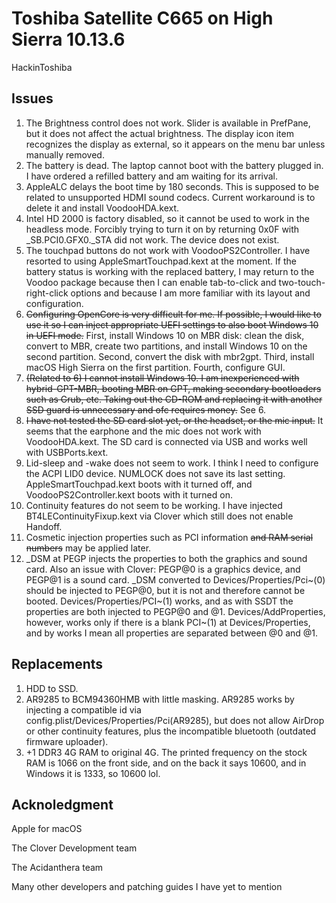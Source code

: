 # Toshiba Satellite C665 on High Sierra 10.13.6
HackinToshiba
## Issues
1. The Brightness control does not work. Slider is available in PrefPane, but it does not affect the actual brightness. The display icon item recognizes the display as external, so it appears on the menu bar unless manually removed.
2. The battery is dead. The laptop cannot boot with the battery plugged in. I have ordered a refilled battery and am waiting for its arrival.
3. AppleALC delays the boot time by 180 seconds. This is supposed to be related to unsupported HDMI sound codecs. Current workaround is to delete it and install VoodooHDA.kext.
4. Intel HD 2000 is factory disabled, so it cannot be used to work in the headless mode. Forcibly trying to turn it on by returning 0x0F with _SB.PCI0.GFX0._STA did not work. The device does not exist.
5. The touchpad buttons do not work with VoodooPS2Controller. I have resorted to using AppleSmartTouchpad.kext at the moment. If the battery status is working with the replaced battery, I may return to the Voodoo package because then I can enable tab-to-click and two-touch-right-click options and because I am more familiar with its layout and configuration.
6. ~~Configuring OpenCore is very difficult for me. If possible, I would like to use it so I can inject appropriate UEFI settings to also boot Windows 10 in UEFI mode.~~ First, install Windows 10 on MBR disk: clean the disk, convert to MBR, create two partitions, and install Windows 10 on the second partition. Second, convert the disk with mbr2gpt. Third, install macOS High Sierra on the first partition. Fourth, configure GUI.
7. ~~(Related to 6) I cannot install Windows 10. I am inexperienced with hybrid-GPT-MBR, booting MBR on GPT, making secondary bootloaders such as Grub, etc. Taking out the CD-ROM and replacing it with another SSD guard is unnecessary and ofc requires money.~~ See 6.
8. ~~I have not tested the SD card slot yet, or the headset, or the mic input.~~ It seems that the earphone and the mic does not work with VoodooHDA.kext. The SD card is connected via USB and works well with USBPorts.kext.
9. Lid-sleep and -wake does not seem to work. I think I need to configure the ACPI LID0 device. NUMLOCK does not save its last setting. AppleSmartTouchpad.kext boots with it turned off, and VoodooPS2Controller.kext boots with it turned on.
10. Continuity features do not seem to be working. I have injected BT4LEContinuityFixup.kext via Clover which still does not enable Handoff.
11. Cosmetic injection properties such as PCI information ~~and RAM serial numbers~~ may be applied later.
12. _DSM at PEGP injects the properties to both the graphics and sound card. Also an issue with Clover: PEGP@0 is a graphics device, and PEGP@1 is a sound card. _DSM converted to Devices/Properties/Pci~(0) should be injected to PEGP@0, but it is not and therefore cannot be booted. Devices/Properties/PCI~(1) works, and as with SSDT the properties are both injected to PEGP@0 and @1. Devices/AddProperties, however, works only if there is a blank PCI~(1) at Devices/Properties, and by works I mean all properties are separated between @0 and @1.
## Replacements
1. HDD to SSD.
2. AR9285 to BCM94360HMB with little masking. AR9285 works by injecting a compatible id via config.plist/Devices/Properties/Pci(AR9285), but does not allow AirDrop or other continuity features, plus the incompatible bluetooth (outdated firmware uploader).
3. +1 DDR3 4G RAM to original 4G. The printed frequency on the stock RAM is 1066 on the front side, and on the back it says 10600, and in Windows it is 1333, so 10600 lol.
## Acknoledgment
Apple for macOS

The Clover Development team

The Acidanthera team

Many other developers and patching guides I have yet to mention
